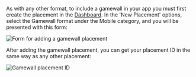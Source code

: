 As with any other format, to include a gamewall in your app you must first create the placement in the [Dashboard](https://dashboard.superawesome.tv/). In the 'New Placement' options, select the Gamewall format under the Mobile category, and you will be presented with this form:

![](img/gamewall_form.png "Form for adding a gamewall placement")

After adding the gamewall placement, you can get your placement ID in the same way as any other placement:

![](img/gamewall_placement_id.png "Gamewall placement ID")